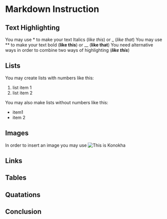 # Markdown Instruction 
## Text Highlighting
You may use * to make your text Italics (*like this*) or _ (_like that_)
You may use ** to make your text bold (**like this**) or __ (__like that__)
You need alternative ways in order to combine two ways of highlighting (_**like this**_)
## Lists
You may create lists with numbers like this:
1. list item 1
2. list item 2

You may also make lists without numbers like this: 
* item1 
* item 2

## Images
 In order to insert an image you may use ![This is Konokha](konokha.jpg)
## Links
## Tables
## Quatations
## Conclusion
